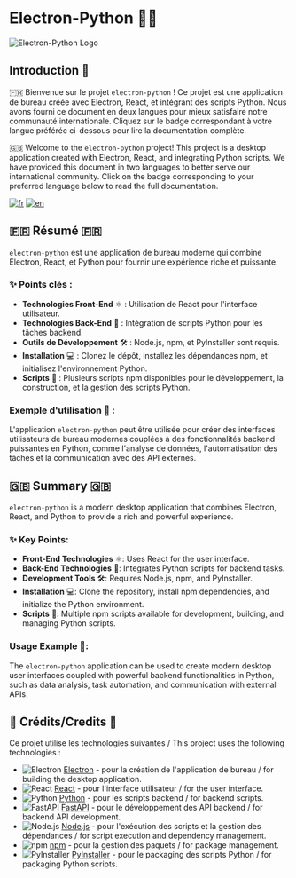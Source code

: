 # Electron-Python 🚀🐍

![Electron-Python Logo](https://via.placeholder.com/150)

## Introduction 📖

🇫🇷 Bienvenue sur le projet `electron-python` ! Ce projet est une application de bureau créée avec Electron, React, et intégrant des scripts Python. Nous avons fourni ce document en deux langues pour mieux satisfaire notre communauté internationale. Cliquez sur le badge correspondant à votre langue préférée ci-dessous pour lire la documentation complète.

🇬🇧 Welcome to the `electron-python` project! This project is a desktop application created with Electron, React, and integrating Python scripts. We have provided this document in two languages to better serve our international community. Click on the badge corresponding to your preferred language below to read the full documentation.

[![fr](https://img.shields.io/badge/Langue-Français%20🇫🇷-blue)](https://github.com/faressofiane/electron-python/blob/main/READMEFR.md) [![en](https://img.shields.io/badge/Language-English%20🇬🇧-red)](https://github.com/faressofiane/electron-python/blob/main/README.en.md)

## 🇫🇷 Résumé 🇫🇷

`electron-python` est une application de bureau moderne qui combine Electron, React, et Python pour fournir une expérience riche et puissante.

### ✨ Points clés :
- **Technologies Front-End** ⚛️ : Utilisation de React pour l'interface utilisateur.
- **Technologies Back-End** 🐍 : Intégration de scripts Python pour les tâches backend.
- **Outils de Développement** 🛠️ : Node.js, npm, et PyInstaller sont requis.
- **Installation** 💻 : Clonez le dépôt, installez les dépendances npm, et initialisez l'environnement Python.
- **Scripts** 📜 : Plusieurs scripts npm disponibles pour le développement, la construction, et la gestion des scripts Python.

### Exemple d'utilisation 📸 :
L'application `electron-python` peut être utilisée pour créer des interfaces utilisateurs de bureau modernes couplées à des fonctionnalités backend puissantes en Python, comme l'analyse de données, l'automatisation des tâches et la communication avec des API externes.

## 🇬🇧 Summary 🇬🇧

`electron-python` is a modern desktop application that combines Electron, React, and Python to provide a rich and powerful experience.

### ✨ Key Points:
- **Front-End Technologies** ⚛️: Uses React for the user interface.
- **Back-End Technologies** 🐍: Integrates Python scripts for backend tasks.
- **Development Tools** 🛠️: Requires Node.js, npm, and PyInstaller.
- **Installation** 💻: Clone the repository, install npm dependencies, and initialize the Python environment.
- **Scripts** 📜: Multiple npm scripts available for development, building, and managing Python scripts.

### Usage Example 📸:
The `electron-python` application can be used to create modern desktop user interfaces coupled with powerful backend functionalities in Python, such as data analysis, task automation, and communication with external APIs.

## 📜 Crédits/Credits 👏

Ce projet utilise les technologies suivantes / This project uses the following technologies :

- ![Electron](https://img.shields.io/badge/-Electron-47848F?logo=electron&logoColor=white) [Electron](https://www.electronjs.org/) - pour la création de l'application de bureau / for building the desktop application.
- ![React](https://img.shields.io/badge/-React-61DAFB?logo=react&logoColor=white) [React](https://reactjs.org/) - pour l'interface utilisateur / for the user interface.
- ![Python](https://img.shields.io/badge/-Python-3776AB?logo=python&logoColor=white) [Python](https://www.python.org/) - pour les scripts backend / for backend scripts.
- ![FastAPI](https://img.shields.io/badge/-FastAPI-009688?logo=fastapi&logoColor=white) [FastAPI](https://fastapi.tiangolo.com/) - pour le développement des API backend / for backend API development.
- ![Node.js](https://img.shields.io/badge/-Node.js-339933?logo=node.js&logoColor=white) [Node.js](https://nodejs.org/) - pour l'exécution des scripts et la gestion des dépendances / for script execution and dependency management.
- ![npm](https://img.shields.io/badge/-npm-CB3837?logo=npm&logoColor=white) [npm](https://www.npmjs.com/) - pour la gestion des paquets / for package management.
- ![PyInstaller](https://img.shields.io/badge/-PyInstaller-3776AB?logo=python&logoColor=white) [PyInstaller](http://www.pyinstaller.org/) - pour le packaging des scripts Python / for packaging Python scripts.